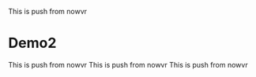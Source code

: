 This is push from nowvr
# Demo2

This is push from nowvr
This is push from nowvr
This is push from nowvr
